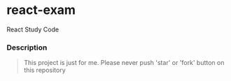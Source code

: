 # react-exam
React Study Code

### Description

> This project is just for me. Please never push 'star' or 'fork' button on this repository
